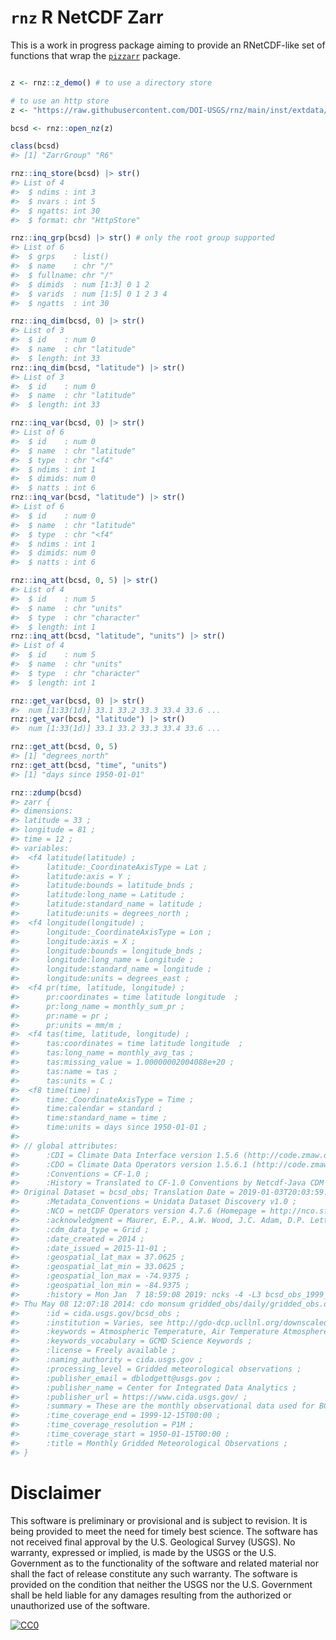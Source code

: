 
<!-- README.md is generated from README.Rmd. Please edit that file -->

# `rnz` R NetCDF Zarr

This is a work in progress package aiming to provide an RNetCDF-like set
of functions that wrap the
[`pizzarr`](https://github.com/keller-mark/pizzarr) package.

``` r

z <- rnz::z_demo() # to use a directory store

# to use an http store
z <- "https://raw.githubusercontent.com/DOI-USGS/rnz/main/inst/extdata/bcsd.zarr/"

bcsd <- rnz::open_nz(z)

class(bcsd)
#> [1] "ZarrGroup" "R6"

rnz::inq_store(bcsd) |> str()
#> List of 4
#>  $ ndims : int 3
#>  $ nvars : int 5
#>  $ ngatts: int 30
#>  $ format: chr "HttpStore"

rnz::inq_grp(bcsd) |> str() # only the root group supported
#> List of 6
#>  $ grps    : list()
#>  $ name    : chr "/"
#>  $ fullname: chr "/"
#>  $ dimids  : num [1:3] 0 1 2
#>  $ varids  : num [1:5] 0 1 2 3 4
#>  $ ngatts  : int 30

rnz::inq_dim(bcsd, 0) |> str()
#> List of 3
#>  $ id    : num 0
#>  $ name  : chr "latitude"
#>  $ length: int 33
rnz::inq_dim(bcsd, "latitude") |> str()
#> List of 3
#>  $ id    : num 0
#>  $ name  : chr "latitude"
#>  $ length: int 33

rnz::inq_var(bcsd, 0) |> str()
#> List of 6
#>  $ id    : num 0
#>  $ name  : chr "latitude"
#>  $ type  : chr "<f4"
#>  $ ndims : int 1
#>  $ dimids: num 0
#>  $ natts : int 6
rnz::inq_var(bcsd, "latitude") |> str()
#> List of 6
#>  $ id    : num 0
#>  $ name  : chr "latitude"
#>  $ type  : chr "<f4"
#>  $ ndims : int 1
#>  $ dimids: num 0
#>  $ natts : int 6

rnz::inq_att(bcsd, 0, 5) |> str()
#> List of 4
#>  $ id    : num 5
#>  $ name  : chr "units"
#>  $ type  : chr "character"
#>  $ length: int 1
rnz::inq_att(bcsd, "latitude", "units") |> str()
#> List of 4
#>  $ id    : num 5
#>  $ name  : chr "units"
#>  $ type  : chr "character"
#>  $ length: int 1

rnz::get_var(bcsd, 0) |> str()
#>  num [1:33(1d)] 33.1 33.2 33.3 33.4 33.6 ...
rnz::get_var(bcsd, "latitude") |> str()
#>  num [1:33(1d)] 33.1 33.2 33.3 33.4 33.6 ...

rnz::get_att(bcsd, 0, 5)
#> [1] "degrees_north"
rnz::get_att(bcsd, "time", "units")
#> [1] "days since 1950-01-01"

rnz::zdump(bcsd)
#> zarr {
#> dimensions:
#> latitude = 33 ;
#> longitude = 81 ;
#> time = 12 ;
#> variables:
#>  <f4 latitude(latitude) ;
#>      latitude:_CoordinateAxisType = Lat ;
#>      latitude:axis = Y ;
#>      latitude:bounds = latitude_bnds ;
#>      latitude:long_name = Latitude ;
#>      latitude:standard_name = latitude ;
#>      latitude:units = degrees_north ;
#>  <f4 longitude(longitude) ;
#>      longitude:_CoordinateAxisType = Lon ;
#>      longitude:axis = X ;
#>      longitude:bounds = longitude_bnds ;
#>      longitude:long_name = Longitude ;
#>      longitude:standard_name = longitude ;
#>      longitude:units = degrees_east ;
#>  <f4 pr(time, latitude, longitude) ;
#>      pr:coordinates = time latitude longitude  ;
#>      pr:long_name = monthly_sum_pr ;
#>      pr:name = pr ;
#>      pr:units = mm/m ;
#>  <f4 tas(time, latitude, longitude) ;
#>      tas:coordinates = time latitude longitude  ;
#>      tas:long_name = monthly_avg_tas ;
#>      tas:missing_value = 1.00000002004088e+20 ;
#>      tas:name = tas ;
#>      tas:units = C ;
#>  <f8 time(time) ;
#>      time:_CoordinateAxisType = Time ;
#>      time:calendar = standard ;
#>      time:standard_name = time ;
#>      time:units = days since 1950-01-01 ;
#> 
#> // global attributes:
#>      :CDI = Climate Data Interface version 1.5.6 (http://code.zmaw.de/projects/cdi) ;
#>      :CDO = Climate Data Operators version 1.5.6.1 (http://code.zmaw.de/projects/cdo) ;
#>      :Conventions = CF-1.0 ;
#>      :History = Translated to CF-1.0 Conventions by Netcdf-Java CDM (CFGridWriter2)
#> Original Dataset = bcsd_obs; Translation Date = 2019-01-03T20:03:59.756Z ;
#>      :Metadata_Conventions = Unidata Dataset Discovery v1.0 ;
#>      :NCO = netCDF Operators version 4.7.6 (Homepage = http://nco.sf.net, Code = http://github.com/nco/nco) ;
#>      :acknowledgment = Maurer, E.P., A.W. Wood, J.C. Adam, D.P. Lettenmaier, and B. Nijssen, 2002, A Long-Term Hydrologically-Based Data Set of Land Surface Fluxes and States for the Conterminous United States, J. Climate 15(22), 3237-3251 ;
#>      :cdm_data_type = Grid ;
#>      :date_created = 2014 ;
#>      :date_issued = 2015-11-01 ;
#>      :geospatial_lat_max = 37.0625 ;
#>      :geospatial_lat_min = 33.0625 ;
#>      :geospatial_lon_max = -74.9375 ;
#>      :geospatial_lon_min = -84.9375 ;
#>      :history = Mon Jan  7 18:59:08 2019: ncks -4 -L3 bcsd_obs_1999_two_var.nc bcsd_obs_1999_two_var.nc.comp
#> Thu May 08 12:07:18 2014: cdo monsum gridded_obs/daily/gridded_obs.daily.Prcp.1950.nc gridded_obs/monthly/gridded_obs.monthly.pr.1950.nc ;
#>      :id = cida.usgs.gov/bcsd_obs ;
#>      :institution = Varies, see http://gdo-dcp.ucllnl.org/downscaled_cmip_projections/ ;
#>      :keywords = Atmospheric Temperature, Air Temperature Atmosphere, Precipitation, Rain, Maximum Daily Temperature, Minimum  Daily Temperature ;
#>      :keywords_vocabulary = GCMD Science Keywords ;
#>      :license = Freely available ;
#>      :naming_authority = cida.usgs.gov ;
#>      :processing_level = Gridded meteorological observations ;
#>      :publisher_email = dblodgett@usgs.gov ;
#>      :publisher_name = Center for Integrated Data Analytics ;
#>      :publisher_url = https://www.cida.usgs.gov/ ;
#>      :summary = These are the monthly observational data used for BCSD downscaling. See: http://gdo-dcp.ucllnl.org/downscaled_cmip_projections/dcpInterface.html#About for more information. ;
#>      :time_coverage_end = 1999-12-15T00:00 ;
#>      :time_coverage_resolution = P1M ;
#>      :time_coverage_start = 1950-01-15T00:00 ;
#>      :title = Monthly Gridded Meteorological Observations ;
#> }
```

# Disclaimer

This software is preliminary or provisional and is subject to revision.
It is being provided to meet the need for timely best science. The
software has not received final approval by the U.S. Geological Survey
(USGS). No warranty, expressed or implied, is made by the USGS or the
U.S. Government as to the functionality of the software and related
material nor shall the fact of release constitute any such warranty. The
software is provided on the condition that neither the USGS nor the U.S.
Government shall be held liable for any damages resulting from the
authorized or unauthorized use of the software.

[![CC0](https://i.creativecommons.org/p/zero/1.0/88x31.png)](https://creativecommons.org/publicdomain/zero/1.0/)
